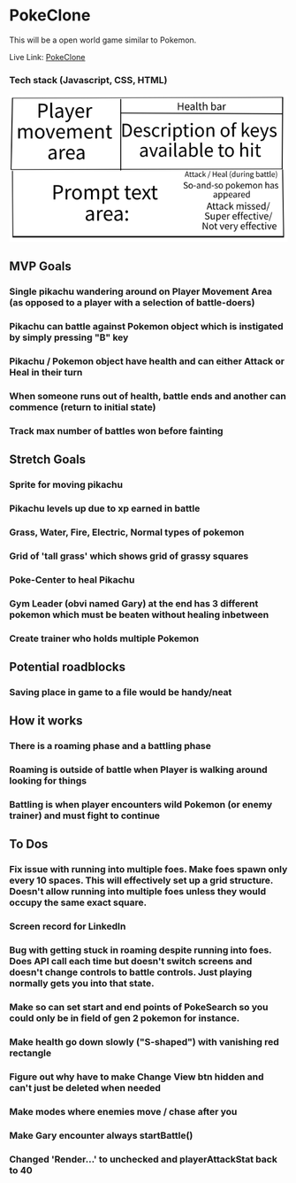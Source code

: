 # PokeClone

This will be a open world game similar to Pokemon.

Live Link: [PokeClone](https://mgkdn9.github.io/PokeClone/)

### Tech stack (Javascript, CSS, HTML)

![Slide 1](Pokemon-Wireframe.png)

## MVP Goals
### Single pikachu wandering around on Player Movement Area (as opposed to a player with a selection of battle-doers)
### Pikachu can battle against Pokemon object which is instigated by simply pressing "B" key
### Pikachu / Pokemon object have health and can either Attack or Heal in their turn
### When someone runs out of health, battle ends and another can commence (return to initial state)
### Track max number of battles won before fainting

## Stretch Goals
### Sprite for moving pikachu
### Pikachu levels up due to xp earned in battle
### Grass, Water, Fire, Electric, Normal types of pokemon
### Grid of 'tall grass' which shows grid of grassy squares
### Poke-Center to heal Pikachu
### Gym Leader (obvi named Gary) at the end has 3 different pokemon which must be beaten without healing inbetween
### Create trainer who holds multiple Pokemon

## Potential roadblocks
### Saving place in game to a file would be handy/neat


## How it works
### There is a roaming phase and a battling phase
### Roaming is outside of battle when Player is walking around looking for things 
### Battling is when player encounters wild Pokemon (or enemy trainer) and must fight to continue




## To Dos
### Fix issue with running into multiple foes. Make foes spawn only every 10 spaces. This will effectively set up a grid structure. Doesn't allow running into multiple foes unless they would occupy the same exact square.
### Screen record for LinkedIn
### Bug with getting stuck in roaming despite running into foes. Does API call each time but doesn't switch screens and doesn't change controls to battle controls. Just playing normally gets you into that state.

### Make so can set start and end points of PokeSearch so you could only be in field of gen 2 pokemon for instance.
### Make health go down slowly ("S-shaped") with vanishing red rectangle
### Figure out why have to make Change View btn hidden and can't just be deleted when needed
### Make modes where enemies move / chase after you
### Make Gary encounter always startBattle()

### Changed 'Render...' to unchecked and playerAttackStat back to 40
